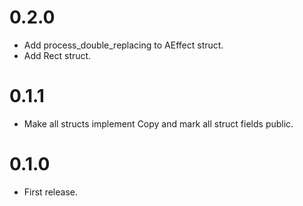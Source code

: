 # 0.2.0

- Add process_double_replacing to AEffect struct.
- Add Rect struct.

# 0.1.1

- Make all structs implement Copy and mark all struct fields public.

# 0.1.0

- First release.
